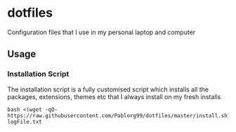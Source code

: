 # dotfiles

Configuration files that I use in my personal laptop and computer

## Usage

### Installation Script

The installation script is a fully customised script which installs all the packages, extensions, themes etc that I always install on my fresh installs

```
bash <(wget -qO- https://raw.githubusercontent.com/Pablorg99/dotfiles/master/install.sh) logFile.txt
```
